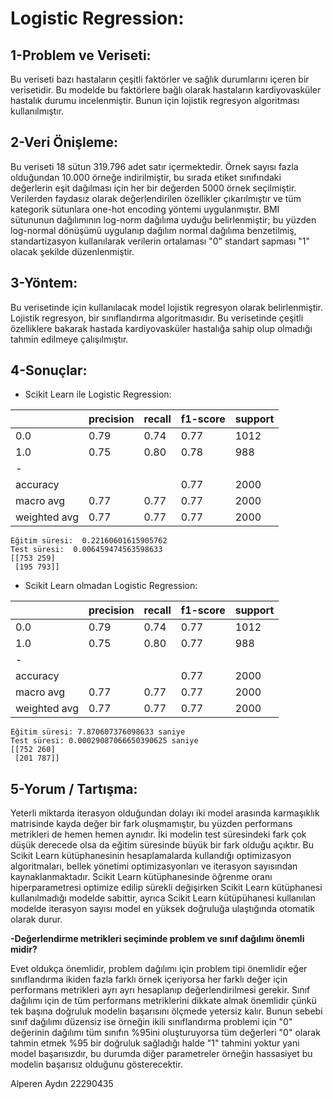 # **Logistic Regression:**
## 1-Problem ve Veriseti:
Bu veriseti bazı hastaların çeşitli faktörler ve sağlık durumlarını içeren bir verisetidir. Bu modelde bu faktörlere bağlı olarak hastaların kardiyovasküler hastalık durumu incelenmiştir. Bunun için lojistik regresyon algoritması kullanılmıştır.
## 2-Veri Önişleme:
Bu veriseti 18 sütun 319.796 adet satır içermektedir. Örnek sayısı fazla olduğundan 10.000 örneğe indirilmiştir, bu sırada etiket sınıfındaki değerlerin eşit dağılması için her bir değerden 5000 örnek seçilmiştir. Verilerden faydasız olarak değerlendirilen özellikler çıkarılmıştır ve tüm kategorik sütunlara one-hot encoding yöntemi uygulanmıştır. BMI sütununun dağılımının log-norm dağılıma uyduğu belirlenmiştir; bu yüzden log-normal dönüşümü uygulanıp dağılım normal dağılıma benzetilmiş, standartizasyon kullanılarak verilerin ortalaması "0" standart sapması "1" olacak şekilde düzenlenmiştir.
## 3-Yöntem:
Bu verisetinde için kullanılacak model lojistik regresyon olarak belirlenmiştir. Lojistik regresyon, bir sınıflandırma algoritmasıdır. Bu verisetinde çeşitli özelliklere bakarak hastada kardiyovasküler hastalığa sahip olup olmadığı tahmin edilmeye çalışılmıştır.
## 4-Sonuçlar:

 - Scikit Learn ile Logistic Regression:

|              | precision | recall | f1-score | support |
|--------------|-----------|--------|----------|---------|
| 0.0          | 0.79      | 0.74   | 0.77     | 1012    |
| 1.0          | 0.75      | 0.80   | 0.78     | 988     |
|       -      |           |        |          |         |
| accuracy     |           |        | 0.77     | 2000    |
| macro avg    | 0.77      | 0.77   | 0.77     | 2000    |
| weighted avg | 0.77      | 0.77   | 0.77     | 2000    |
```
Eğitim süresi:  0.22160601615905762
Test süresi:  0.006459474563598633
[[753 259]
 [195 793]]
```
- Scikit Learn olmadan Logistic Regression:

|              | precision | recall | f1-score | support |
|--------------|-----------|--------|----------|---------|
| 0.0          | 0.79      | 0.74   | 0.77     | 1012    |
| 1.0          | 0.75      | 0.80   | 0.77     | 988     |
|       -      |           |        |          |         |
| accuracy     |           |        | 0.77     | 2000    |
| macro avg    | 0.77      | 0.77   | 0.77     | 2000    |
| weighted avg | 0.77      | 0.77   | 0.77     | 2000    |
```
Eğitim süresi: 7.870607376098633 saniye
Test süresi: 0.00029087066650390625 saniye
[[752 260]
 [201 787]]
```
## 5-Yorum / Tartışma:
Yeterli miktarda iterasyon olduğundan dolayı iki model arasında karmaşıklık matrisinde kayda değer bir fark oluşmamıştır, bu yüzden performans metrikleri de hemen hemen aynıdır. İki modelin test süresindeki fark çok düşük derecede olsa da eğitim süresinde büyük bir fark olduğu açıktır. Bu Scikit Learn kütüphanesinin hesaplamalarda kullandığı optimizasyon algoritmaları, bellek yönetimi optimizasyonları ve iterasyon sayısından kaynaklanmaktadır. Scikit Learn kütüphanesinde öğrenme oranı hiperparametresi optimize edilip sürekli değişirken Scikit Learn kütüphanesi kullanılmadığı modelde sabittir, ayrıca Scikit Learn kütüpühanesi kullanılan modelde iterasyon sayısı model en yüksek doğruluğa ulaştığında otomatik olarak durur.

**-Değerlendirme metrikleri seçiminde problem ve sınıf dağılımı önemli midir?**

Evet oldukça önemlidir, problem dağılımı için problem tipi önemlidir eğer sınıflandırma ikiden fazla farklı örnek içeriyorsa her farklı değer için performans metrikleri ayrı ayrı hesaplanıp değerlendirilmesi gerekir. Sınıf dağılımı için de tüm performans metriklerini dikkate almak önemlidir çünkü tek başına doğruluk modelin başarısını ölçmede yetersiz kalır. Bunun sebebi sınıf dağılımı düzensiz ise örneğin ikili sınıflandırma problemi için "0" değerinin dağılımı tüm sınıfın %95ini oluşturuyorsa tüm değerleri "0" olarak tahmin etmek %95 bir doğruluk sağladığı halde "1" tahmini yoktur yani model başarısızdır, bu durumda diğer parametreler örneğin hassasiyet bu modelin başarısız olduğunu gösterecektir.

Alperen Aydın 22290435
